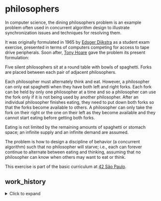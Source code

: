 # philosophers
In computer science, the dining philosophers problem is an example problem often used in concurrent algorithm design to illustrate synchronization issues and techniques for resolving them.

It was originally formulated in 1965 by <a href='https://en.wikipedia.org/wiki/Edsger_W._Dijkstra'>Edsger Dijkstra</a> as a student exam exercise, presented in terms of computers competing for access to tape drive peripherals. Soon after, <a href='https://en.wikipedia.org/wiki/Tony_Hoare'>Tony Hoare</a> gave the problem its present formulation:

Five silent philosophers sit at a round table with bowls of spaghetti. Forks are placed between each pair of adjacent philosophers.

Each philosopher must alternately think and eat. However, a philosopher can only eat spaghetti when they have both left and right forks. Each fork can be held by only one philosopher at a time and so a philosopher can use the fork only if it is not being used by another philosopher. After an individual philosopher finishes eating, they need to put down both forks so that the forks become available to others. A philosopher can only take the fork on their right or the one on their left as they become available and they cannot start eating before getting both forks.

Eating is not limited by the remaining amounts of spaghetti or stomach space; an infinite supply and an infinite demand are assumed.

The problem is how to design a discipline of behavior (a concurrent algorithm) such that no philosopher will starve; i.e., each can forever continue to alternate between eating and thinking, assuming that no philosopher can know when others may want to eat or think.

This exercise is part of the basic curriculum at <a href='https://www.42sp.org.br/'>42 São Paulo</a>.

## work_history

<details>
  <summary>Click to expand </summary>


  **September 11th 2021** - I set up the project structure and Makefile, as well as some standard input error handling. I still have to figure out exactly how I'm going to approach this.

  **September 22th 2021** - Still structuring the project and started playing with threads. Don't really know how I'm gonna do this yet.

  **September 22th 2021** - Philosophers are now threads and they "take turns" thinking. Tomorrow I will try to implement their actual eating/sleeping/thinking routine. Maybe organize my files a little bit.

  </details>
